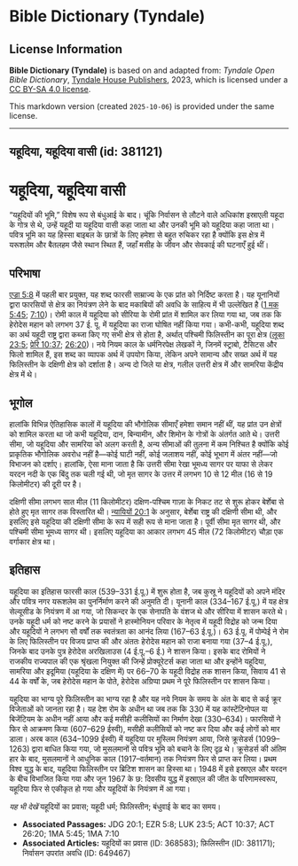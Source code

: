 # Bible Dictionary (Tyndale)

## License Information

**Bible Dictionary (Tyndale)** is based on and adapted from: _Tyndale Open Bible Dictionary_, [Tyndale House Publishers](https://tyndaleopenresources.com/), 2023, which is licensed under a [CC BY-SA 4.0 license](https://creativecommons.org/licenses/by-sa/4.0/legalcode.en).

This markdown version (created `2025-10-06`) is provided under the same license.



--------------------------------

## यहूदिया, यहूदिया वासी (id: 381121)

यहूदिया, यहूदिया वासी
=====================

“यहूदियों की भूमि,” विशेष रूप से बंधुआई के बाद। चूंकि निर्वासन से लौटने वाले अधिकांश इस्राएली यहूदा के गोत्र से थे, उन्हें यहूदी या यहूदिया वासी कहा जाता था और उनकी भूमि को यहूदिया कहा जाता था। पवित्र भूमि का यह हिस्सा बाइबल के छात्रों के लिए हमेशा से बहुत रुचिकर रहा है क्योंकि इस क्षेत्र में यरूशलेम और बैतलहम जैसे स्थान स्थित हैं, जहाँ मसीह के जीवन और सेवकाई की घटनाएँ हुई थीं।

परिभाषा
-------

[एज्रा 5:8](https://ref.ly/Ezra5:8) में पहली बार प्रयुक्त, यह शब्द फारसी साम्राज्य के एक प्रांत को निर्दिष्ट करता है। यह यूनानियों द्वारा फारसियों से क्षेत्र का नियंत्रण लेने के बाद मकाबियों की अवधि के साहित्य में भी उल्लेखित है ([1 मक 5:45](https://ref.ly/1Macc5:45); [7:10](https://ref.ly/1Macc7:10))। रोमी काल में यहूदिया को सीरिया के रोमी प्रांत में शामिल कर लिया गया था, जब तक कि हेरोदेस महान को लगभग 37 ई. पू. में यहूदिया का राजा घोषित नहीं किया गया। कभी\-कभी, यहूदिया शब्द का अर्थ यहूदी राष्ट्र द्वारा कब्जा किए गए सभी क्षेत्र से होता है, अर्थात् पश्चिमी फिलिस्तीन का पूरा क्षेत्र ([लूका 23:5](https://ref.ly/Luke23:5); [प्रेरि 10:37](https://ref.ly/Acts10:37); [26:20](https://ref.ly/Acts26:20))। नये नियम काल के धर्मनिरपेक्ष लेखकों ने, जिनमें स्ट्राबो, टैसिटस और फिलो शामिल हैं, इस शब्द का व्यापक अर्थ में उपयोग किया, लेकिन अपने सामान्य और सख्त अर्थ में यह फिलिस्तीन के दक्षिणी क्षेत्र को दर्शाता है। अन्य दो जिले या क्षेत्र, गलील उत्तरी क्षेत्र में और सामरिया केंद्रीय क्षेत्र में थे।

भूगोल
-----

हालांकि विभिन्न ऐतिहासिक कालों में यहूदिया की भौगोलिक सीमाएँ हमेशा समान नहीं थीं, यह प्रांत उन क्षेत्रों को शामिल करता था जो कभी यहूदिया, दान, बिन्यामीन, और शिमोन के गोत्रों के अंतर्गत आते थे। उत्तरी सीमा, जो यहूदिया और सामरिया को अलग करती है, अन्य सीमाओं की तुलना में कम निश्चित है क्योंकि कोई प्राकृतिक भौगोलिक अवरोध नहीं है—कोई घाटी नहीं, कोई जलाशय नहीं, कोई भूभाग में अंतर नहीं—जो विभाजन को दर्शाए। हालांकि, ऐसा माना जाता है कि उत्तरी सीमा रेखा भूमध्य सागर पर याफा से लेकर यरदन नदी के एक बिंदु तक चली गई थी, जो मृत सागर के उत्तर में लगभग 10 से 12 मील (16 से 19 किलोमीटर) की दूरी पर है।

दक्षिणी सीमा लगभग सात मील (11 किलोमीटर) दक्षिण\-पश्चिम गाज़ा के निकट तट से शुरू होकर बेर्शेबा से होते हुए मृत सागर तक विस्तारित थी। [न्यायियों 20:1](https://ref.ly/Judg20:1) के अनुसार, बेर्शेबा राष्ट्र की दक्षिणी सीमा थी, और इसलिए इसे यहूदिया की दक्षिणी सीमा के रूप में सही रूप से माना जाता है। पूर्वी सीमा मृत सागर थी, और पश्चिमी सीमा भूमध्य सागर थी। इसलिए यहूदिया का आकार लगभग 45 मील (72 किलोमीटर) चौड़ा एक वर्गाकार क्षेत्र था।

इतिहास
------

यहूदिया का इतिहास फारसी काल (539–331 ई.पू.) में शुरू होता है, जब कुस्रू ने यहूदियों को अपने मंदिर और पवित्र नगर यरूशलेम का पुनर्निर्माण करने की अनुमति दी। यूनानी काल (334–167 ई.पू.) में यह क्षेत्र सेल्यूसीड के नियंत्रण में आ गया, जो सिकन्दर के एक सेनापति के वंशज थे और सीरिया में शासन करते थे। उनके यहूदी धर्म को नष्ट करने के प्रयासों ने हास्मोनियन परिवार के नेतृत्व में यहूदी विद्रोह को जन्म दिया और यहूदियों ने लगभग सौ वर्षों तक स्वतंत्रता का आनंद लिया (167–63 ई.पू.)। 63 ई.पू. में पोम्पेई ने रोम के लिए फिलिस्तीन पर विजय प्राप्त की और अंततः हेरोदेस महान को राजा बनाया गया (37–4 ई.पू.), जिनके बाद उनके पुत्र हेरोदेस अरखिलाउस (4 ई.पू.–6 ई.) ने शासन किया। इसके बाद रोमियों ने राजकीय राज्यपाल की एक श्रृंखला नियुक्त की जिन्हें प्रोक्यूरेटर्स कहा जाता था और इन्होंने यहूदिया, सामरिया और इदूमिया (यहूदिया के दक्षिण में) पर 66–70 के यहूदी विद्रोह तक शासन किया, सिवाय 41 से 44 के वर्षों के, जब हेरोदेस महान के पोते, हेरोदेस अग्रिप्पा प्रथम ने पूरे फिलिस्तीन पर शासन किया।

यहूदिया का भाग्य पूरे फिलिस्तीन का भाग्य रहा है और यह नये नियम के समय के अंत के बाद से कई क्रूर विजेताओं को जानता रहा है। यह देश रोम के अधीन था जब तक कि 330 में यह कांस्टेंटिनोपल या बिजेंटियम के अधीन नहीं आया और कई मसीही कलीसियों का निर्माण देखा (330–634\)। फारसियों ने फिर से आक्रमण किया (607–629 ईस्वी), मसीही कलीसियों को नष्ट कर दिया और कई लोगों को मार डाला। अरब काल (634–1099 ईस्वी) में यहूदिया पर मुस्लिम नियंत्रण आया, जिसे क्रूसेडर्स (1099–1263\) द्वारा बाधित किया गया, जो मुसलमानों से पवित्र भूमि को बचाने के लिए दृढ़ थे। क्रूसेडर्स की अंतिम हार के बाद, मुसलमानों ने आधुनिक काल (1917–वर्तमान) तक नियंत्रण फिर से प्राप्त कर लिया। प्रथम विश्व युद्ध के बाद, यहूदिया फिलिस्तीन पर ब्रिटिश शासन का हिस्सा था। 1948 में इसे इस्राएल और यरदन के बीच विभाजित किया गया और जून 1967 के छ: दिवसीय युद्ध में इस्राएल की जीत के परिणामस्वरूप, यहूदिया फिर से एकीकृत हो गया और यहूदियों के नियंत्रण में आ गया।

*यह भी देखें* यहूदियों का प्रवास; यहूदी धर्म; फिलिस्तीन; बंधुवाई के बाद का समय।

* **Associated Passages:** JDG 20:1; EZR 5:8; LUK 23:5; ACT 10:37; ACT 26:20; 1MA 5:45; 1MA 7:10
* **Associated Articles:** यहूदियों का प्रवास (ID: 368583); फ़िलिस्तीन (ID: 381171); निर्वासन उपरांत अवधि (ID: 649467)

